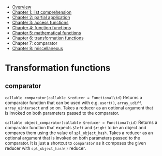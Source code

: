  - [Overview](00-index.md)
 - [Chapter 1: list comprehension](01-list-comprehension.md)
 - [Chapter 2: partial application](02-partial-application.md)
 - [Chapter 3: access functions](03-access-functions.md)
 - [Chapter 4: function functions](04-function-functions.md)
 - [Chapter 5: mathematical functions](05-mathematical-functions.md)
 - [Chapter 6: transformation functions](06-transformation-functions.md)
 - Chapter 7: comparator
 - [Chapter 8: miscellaneous](08-miscellaneous.md)

# Transformation functions

## comparator

``callable comparator(callable $reducer = Functional\id)`` 
Returns a comparator function that can be used with e.g. `usort()`, `array_udiff`, `array_uintersect` and so on. Takes
a reducer as an optional argument that is invoked on both parameters passed to the comparator.

``callable object_comparator(callable $reducer = Functional\id)`` 
Returns a comparator function that expects `$left` and `$right` to be an object and compares them using the value of
`spl_object_hash`. Takes a reducer as an optional argument that is invoked on both parameters passed to the comparator.
It is just a shortcut to `comparator` as it composes the given reducer with `spl_object_hash()` reducer.
